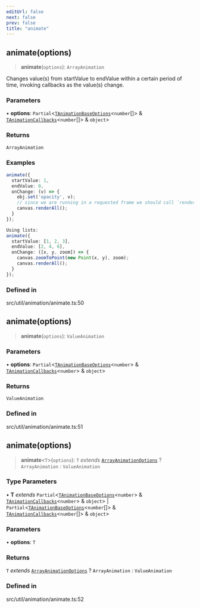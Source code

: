```yaml
---
editUrl: false
next: false
prev: false
title: "animate"
---
```


## animate(options)

> **animate**(`options`): `ArrayAnimation`

Changes value(s) from startValue to endValue within a certain period of time,
invoking callbacks as the value(s) change.

### Parameters

• **options**: `Partial`\<[`TAnimationBaseOptions`](/api/namespaces/util/type-aliases/tanimationbaseoptions/)\<`number`[]\> & [`TAnimationCallbacks`](/api/namespaces/util/type-aliases/tanimationcallbacks/)\<`number`[]\> & `object`\>

### Returns

`ArrayAnimation`

### Examples

```ts
animate({
  startValue: 1,
  endValue: 0,
  onChange: (v) => {
    obj.set('opacity', v);
    // since we are running in a requested frame we should call `renderAll` and not `requestRenderAll`
    canvas.renderAll();
  }
});
```

```ts
Using lists:
animate({
  startValue: [1, 2, 3],
  endValue: [2, 4, 6],
  onChange: ([x, y, zoom]) => {
    canvas.zoomToPoint(new Point(x, y), zoom);
    canvas.renderAll();
  }
});
```

### Defined in

src/util/animation/animate.ts:50

## animate(options)

> **animate**(`options`): `ValueAnimation`

### Parameters

• **options**: `Partial`\<[`TAnimationBaseOptions`](/api/namespaces/util/type-aliases/tanimationbaseoptions/)\<`number`\> & [`TAnimationCallbacks`](/api/namespaces/util/type-aliases/tanimationcallbacks/)\<`number`\> & `object`\>

### Returns

`ValueAnimation`

### Defined in

src/util/animation/animate.ts:51

## animate(options)

> **animate**\<`T`\>(`options`): `T` *extends* [`ArrayAnimationOptions`](/api/namespaces/util/type-aliases/arrayanimationoptions/) ? `ArrayAnimation` : `ValueAnimation`

### Type Parameters

• **T** *extends* `Partial`\<[`TAnimationBaseOptions`](/api/namespaces/util/type-aliases/tanimationbaseoptions/)\<`number`\> & [`TAnimationCallbacks`](/api/namespaces/util/type-aliases/tanimationcallbacks/)\<`number`\> & `object`\> \| `Partial`\<[`TAnimationBaseOptions`](/api/namespaces/util/type-aliases/tanimationbaseoptions/)\<`number`[]\> & [`TAnimationCallbacks`](/api/namespaces/util/type-aliases/tanimationcallbacks/)\<`number`[]\> & `object`\>

### Parameters

• **options**: `T`

### Returns

`T` *extends* [`ArrayAnimationOptions`](/api/namespaces/util/type-aliases/arrayanimationoptions/) ? `ArrayAnimation` : `ValueAnimation`

### Defined in

src/util/animation/animate.ts:52
